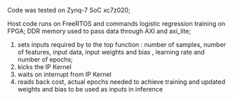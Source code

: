 Code was tested on Zynq-7 SoC xc7z020;

Host code runs on FreeRTOS and commands logistic regression training on FPGA; 
DDR memory used to pass data through AXI and axi_lite;

1) sets inputs required by to the top function : number of samples, number of features,
input data, input weights and bias , learning rate and number of epochs;
2) kicks the IP Kernel
3) waits on interrupt from IP Kernel
4) reads back cost, actual epochs needed to achieve training and updated weights and bias to be used as inputs in inference
